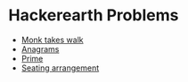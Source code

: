 # Hackerearth Problems

  
- [Monk takes walk](https://github.com/ashishdotme/code.ashish.me/blob/master/hackerearth/algorithms/searching/linear-search/01-monk-takes-walk.js)
- [Anagrams](https://github.com/ashishdotme/code.ashish.me/blob/master/hackerearth/basics/01-anagrams.js)
- [Prime](https://github.com/ashishdotme/code.ashish.me/blob/master/hackerearth/basics/02-prime.js)
- [Seating arrangement](https://github.com/ashishdotme/code.ashish.me/blob/master/hackerearth/basics/03-seating-arrangement.js)

